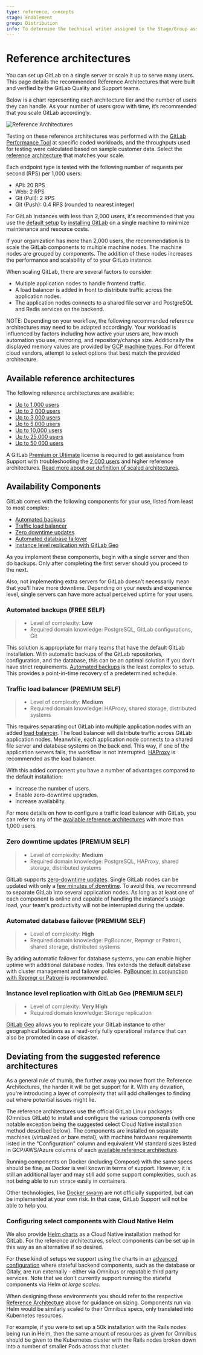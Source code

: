 ```yaml
---
type: reference, concepts
stage: Enablement
group: Distribution
info: To determine the technical writer assigned to the Stage/Group associated with this page, see https://about.gitlab.com/handbook/engineering/ux/technical-writing/#assignments
---
```


# Reference architectures

You can set up GitLab on a single server or scale it up to serve many users.
This page details the recommended Reference Architectures that were built and
verified by the GitLab Quality and Support teams.

Below is a chart representing each architecture tier and the number of users
they can handle. As your number of users grow with time, it’s recommended that
you scale GitLab accordingly.

![Reference Architectures](img/reference-architectures.png)
<!-- Internal link: https://docs.google.com/spreadsheets/d/1obYP4fLKkVVDOljaI3-ozhmCiPtEeMblbBKkf2OADKs/edit#gid=1403207183 -->

Testing on these reference architectures was performed with the
[GitLab Performance Tool](https://gitlab.com/gitlab-org/quality/performance)
at specific coded workloads, and the throughputs used for testing were
calculated based on sample customer data. Select the
[reference architecture](#available-reference-architectures) that matches your scale.

Each endpoint type is tested with the following number of requests per second (RPS)
per 1,000 users:

- API: 20 RPS
- Web: 2 RPS
- Git (Pull): 2 RPS
- Git (Push): 0.4 RPS (rounded to nearest integer)

For GitLab instances with less than 2,000 users, it's recommended that you use
the [default setup](#automated-backups) by
[installing GitLab](../../install/README.md) on a single machine to minimize
maintenance and resource costs.

If your organization has more than 2,000 users, the recommendation is to scale the
GitLab components to multiple machine nodes. The machine nodes are grouped by
components. The addition of these nodes increases the performance and
scalability of to your GitLab instance.

When scaling GitLab, there are several factors to consider:

- Multiple application nodes to handle frontend traffic.
- A load balancer is added in front to distribute traffic across the application nodes.
- The application nodes connects to a shared file server and PostgreSQL and Redis services on the backend.

NOTE:
Depending on your workflow, the following recommended reference architectures
may need to be adapted accordingly. Your workload is influenced by factors
including how active your users are, how much automation you use, mirroring,
and repository/change size. Additionally the displayed memory values are
provided by [GCP machine types](https://cloud.google.com/compute/docs/machine-types).
For different cloud vendors, attempt to select options that best match the
provided architecture.

## Available reference architectures

The following reference architectures are available:

- [Up to 1,000 users](1k_users.md)
- [Up to 2,000 users](2k_users.md)
- [Up to 3,000 users](3k_users.md)
- [Up to 5,000 users](5k_users.md)
- [Up to 10,000 users](10k_users.md)
- [Up to 25,000 users](25k_users.md)
- [Up to 50,000 users](50k_users.md)

A GitLab [Premium or Ultimate](https://about.gitlab.com/pricing/#self-managed) license is required
to get assistance from Support with troubleshooting the [2,000 users](2k_users.md)
and higher reference architectures.
[Read more about our definition of scaled architectures](https://about.gitlab.com/support/#definition-of-scaled-architecture).

## Availability Components

GitLab comes with the following components for your use, listed from least to
most complex:

- [Automated backups](#automated-backups)
- [Traffic load balancer](#traffic-load-balancer)
- [Zero downtime updates](#zero-downtime-updates)
- [Automated database failover](#automated-database-failover)
- [Instance level replication with GitLab Geo](#instance-level-replication-with-gitlab-geo)

As you implement these components, begin with a single server and then do
backups. Only after completing the first server should you proceed to the next.

Also, not implementing extra servers for GitLab doesn't necessarily mean that you'll have
more downtime. Depending on your needs and experience level, single servers can
have more actual perceived uptime for your users.

### Automated backups **(FREE SELF)**

> - Level of complexity: **Low**
> - Required domain knowledge: PostgreSQL, GitLab configurations, Git

This solution is appropriate for many teams that have the default GitLab installation.
With automatic backups of the GitLab repositories, configuration, and the database,
this can be an optimal solution if you don't have strict requirements.
[Automated backups](../../raketasks/backup_restore.md#configuring-cron-to-make-daily-backups)
is the least complex to setup. This provides a point-in-time recovery of a predetermined schedule.

### Traffic load balancer **(PREMIUM SELF)**

> - Level of complexity: **Medium**
> - Required domain knowledge: HAProxy, shared storage, distributed systems

This requires separating out GitLab into multiple application nodes with an added
[load balancer](../load_balancer.md). The load balancer will distribute traffic
across GitLab application nodes. Meanwhile, each application node connects to a
shared file server and database systems on the back end. This way, if one of the
application servers fails, the workflow is not interrupted.
[HAProxy](https://www.haproxy.org/) is recommended as the load balancer.

With this added component you have a number of advantages compared
to the default installation:

- Increase the number of users.
- Enable zero-downtime upgrades.
- Increase availability.

For more details on how to configure a traffic load balancer with GitLab, you can refer
to any of the [available reference architectures](#available-reference-architectures) with more than 1,000 users.

### Zero downtime updates **(PREMIUM SELF)**

> - Level of complexity: **Medium**
> - Required domain knowledge: PostgreSQL, HAProxy, shared storage, distributed systems

GitLab supports [zero-downtime updates](https://docs.gitlab.com/omnibus/update/#zero-downtime-updates).
Single GitLab nodes can be updated with only a [few minutes of downtime](https://docs.gitlab.com/omnibus/update/README.html#single-node-deployment).
To avoid this, we recommend to separate GitLab into several application nodes.
As long as at least one of each component is online and capable of handling the instance's usage load, your team's productivity will not be interrupted during the update.

### Automated database failover **(PREMIUM SELF)**

> - Level of complexity: **High**
> - Required domain knowledge: PgBouncer, Repmgr or Patroni, shared storage, distributed systems

By adding automatic failover for database systems, you can enable higher uptime
with additional database nodes. This extends the default database with
cluster management and failover policies.
[PgBouncer in conjunction with Repmgr or Patroni](../postgresql/replication_and_failover.md)
is recommended.

### Instance level replication with GitLab Geo **(PREMIUM SELF)**

> - Level of complexity: **Very High**
> - Required domain knowledge: Storage replication

[GitLab Geo](../geo/index.md) allows you to replicate your GitLab
instance to other geographical locations as a read-only fully operational instance
that can also be promoted in case of disaster.

## Deviating from the suggested reference architectures

As a general rule of thumb, the further away you move from the Reference Architectures,
the harder it will be get support for it. With any deviation, you're introducing
a layer of complexity that will add challenges to finding out where potential
issues might lie.

The reference architectures use the official GitLab Linux packages (Omnibus
GitLab) to install and configure the various components (with one notable exception being the suggested select Cloud Native installation method described below). The components are
installed on separate machines (virtualized or bare metal), with machine hardware
requirements listed in the "Configuration" column and equivalent VM standard sizes listed
in GCP/AWS/Azure columns of each [available reference architecture](#available-reference-architectures).

Running components on Docker (including Compose) with the same specs should be fine, as Docker is well known in terms of support.
However, it is still an additional layer and may still add some support complexities, such as not being able to run `strace` easily in containers.

Other technologies, like [Docker swarm](https://docs.docker.com/engine/swarm/)
are not officially supported, but can be implemented at your own risk. In that
case, GitLab Support will not be able to help you.

### Configuring select components with Cloud Native Helm

We also provide [Helm charts](https://docs.gitlab.com/charts/) as a Cloud Native installation
method for GitLab. For the reference architectures, select components can be set up in this
way as an alternative if so desired.

For these kind of setups we support using the charts in an [advanced configuration](https://docs.gitlab.com/charts/#advanced-configuration)
where stateful backend components, such as the database or Gitaly, are run externally - either
via Omnibus or reputable third party services. Note that we don't currently support running the
stateful components via Helm _at large scales_.

When designing these environments you should refer to the respective [Reference Architecture](#available-reference-architectures)
above for guidance on sizing. Components run via Helm would be similarly scaled to their Omnibus
specs, only translated into Kubernetes resources.

For example, if you were to set up a 50k installation with the Rails nodes being run in Helm,
then the same amount of resources as given for Omnibus should be given to the Kubernetes
cluster with the Rails nodes broken down into a number of smaller Pods across that cluster.
